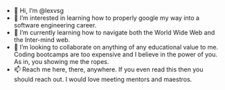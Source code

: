 - 👋 Hi, I’m @lexvsg
- 👀 I’m interested in learning how to properly google my way into a software engineering career.
- 🌱 I’m currently learning how to navigate both the World Wide Web and the Inter-mind web.
- 💞️ I’m looking to collaborate on anything of any educational value to me. Coding bootcamps are too expensive and I believe in the power of you. As in, you showing me the ropes. 
- 📫 Reach me here, there, anywhere. If you even read this then you should reach out. I would love meeting mentors and maestros. 

<!---
lexvsg/lexvsg is a ✨ special ✨ repository because its `README.md` (this file) appears on your GitHub profile.
You can click the Preview link to take a look at your changes.
--->
